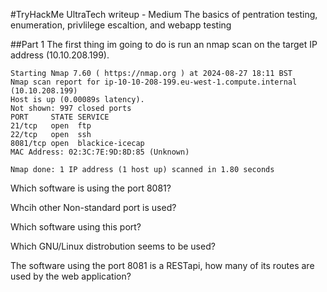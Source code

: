 #TryHackMe UltraTech writeup - Medium
The basics of pentration testing, enumeration, privlilege escaltion, and webapp testing

##Part 1
The first thing im going to do is run an nmap scan on the target IP address (10.10.208.199).
```
Starting Nmap 7.60 ( https://nmap.org ) at 2024-08-27 18:11 BST
Nmap scan report for ip-10-10-208-199.eu-west-1.compute.internal (10.10.208.199)
Host is up (0.00089s latency).
Not shown: 997 closed ports
PORT     STATE SERVICE
21/tcp   open  ftp
22/tcp   open  ssh
8081/tcp open  blackice-icecap
MAC Address: 02:3C:7E:9D:8D:85 (Unknown)

Nmap done: 1 IP address (1 host up) scanned in 1.80 seconds
```


Which software is using the port 8081?

Whcih other Non-standard port is used?

Which software using this port?

Which GNU/Linux distrobution seems to be used?

The software using the port 8081 is a RESTapi, how many of its routes are used by the web application?
